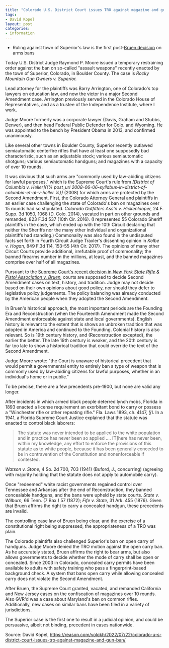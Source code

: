 ```yaml
---
title: "Colorado U.S. District Court issues TRO against magazine and gun ban"
tags:
- David Kopel
layout: post
categories:
- information
---
```


- Ruling against town of Superior's law is the first post-[Bruen decision](https://www.trigger-treat.com/20220623-nysrpa-v-bruen/) on arms bans

Today U.S. District Judge Raymond P. Moore issued a temporary restraining order against the ban on so-called "assault weapons" recently enacted by the town of Superior, Colorado, in Boulder County. The case is *Rocky Mountain Gun Owners v. Superior.*

Lead attorney for the plaintiffs was Barry Arrington, one of Colorado's top lawyers on education law, and now the victor in a major Second Amendment case. Arrington previously served in the Colorado House of Representatives, and as a trustee of the Independence Institute, where I work.

Judge Moore formerly was a corporate lawyer (Davis, Graham and Stubbs, Denver), and then head Federal Public Defender for Colo. and Wyoming. He was appointed to the bench by President Obama in 2013, and confirmed unanimously.

Like several other towns in Boulder County, Superior recently outlawed semiautomatic centerfire rifles that have at least one supposedly bad characteristic, such as an adjustable stock; various semiautomatic shotguns; various semiautomatic handguns; and magazines with a capacity of over 10 rounds.

It was obvious that such arms are "commonly used by law-abiding citizens for lawful purposes," which is the Supreme Court's rule from *[District of Columbia v. Heller]({% post_url 2008-06-06-syllabus-in-district-of-columbia-et-al-v-heller %})* (2008) for which arms are protected by the Second Amendment. First, the Colorado Attorney General and plaintiffs in an earlier case challenging the state of Colorado's ban on magazines over 15 rounds had so stipulated. *Colorado Outfitters Ass'n v. Hickenlooper,* 24 F. Supp. 3d 1050, 1068 (D. Colo. 2014), vacated in part on other grounds and remanded, 823 F.3d 537 (10th Cir. 2016). (I represented 55 Colorado Sheriff plaintiffs in the case, which ended up with the 10th Circuit declaring that neither the Sheriffs nor the many other individual and organizational plaintiffs had standing.) Commonality was also found in the undisputed facts set forth in Fourth Circuit Judge Traxler's dissenting opinion in *Kolbe v. Hogan,* 849 F.3d 114, 153-55 (4th Cir. 2017). The opinions of many other Circuit Courts provide additional, irrefutable proof of commonality; the banned firearms number in the millions, at least, and the banned magazines comprise over half of all magazines.

Pursuant to the [Supreme Court's recent decision in *New York State Rifle & Pistol Association v. Bruen*](https://www.trigger-treat.com/20220623-nysrpa-v-bruen/)*,* courts are supposed to decide Second Amendment cases on text, history, and tradition. Judge may not decide based on their own opinions about good policy, nor should they defer to legislative policy judgements. The policy balancing was already conducted by the American people when they adopted the Second Amendment.

In Bruen's historical approach, the most important periods are the Founding Era and Reconstruction (when the Fourteenth Amendment made the Second Amendment enforceable against state and local governments). English history is relevant to the extent that is shows an unbroken tradition that was adopted in America and continued to the Founding. Colonial history is also relevant. So is 19th century history, and (Reconstruction excepted), the earlier the better. The late 19th century is weaker, and the 20th century is far too late to show a historical tradition that could override the text of the Second Amendment.

Judge Moore wrote: "the Court is unaware of historical precedent that would permit a governmental entity to entirely ban a type of weapon that is commonly used by law-abiding citizens for lawful purposes, whether in an individual's home or in public."

To be precise, there are a few precedents pre-1900, but none are valid any longer.

After incidents in which armed black people deterred lynch mobs, Florida in 1893 enacted a license requirement an exorbitant bond to carry or possess a "Winchester rifle or other repeating rifle." Fla. Laws 1893, ch. 4147, §1. In a 1941, a Florida Supreme Court Justice explained that the statute was enacted to control black laborers:

> The statute was never intended to be applied to the white population and in practice has never been so applied .... \[T\]here has never been, within my knowledge, any effort to enforce the provisions of this statute as to white people, because it has been generally conceded to be in contravention of the Constitution and nonenforceable if contested.

*Watson v. Stone,* 4 So. 2d 700, 703 (1941) (Buford, J., concurring) (agreeing with majority holding that the statute does not apply to automobile carry).

Once "redeemed" white racist governments regained control over Tennessee and Arkansas after the end of Reconstruction, they banned concealable handguns, and the bans were upheld by state courts. *State v. Wilburn,* 66 Tenn. (7 Bax.) 57 (1872); *Fife v. State,* 31 Ark. 455 (1876). Given that Bruen affirms the right to carry a concealed handgun, these precedents are invalid.

The controlling case law of Bruen being clear, and the exercise of a constitutional right being suppressed, the appropriateness of a TRO was plain.

The Colorado plaintiffs also challenged Superior's ban on open carry of handguns. Judge Moore denied the TRO motion against the open carry ban. As he accurately stated, Bruen affirms the right to bear arms, but also allows governments to decide whether the mode of carry shall be open or concealed. Since 2003 in Colorado, concealed carry permits have been available to adults with safety training who pass a fingerprint-based background check. A system that bans open carry while allowing concealed carry does not violate the Second Amendment.

After Bruen, the Supreme Court granted, vacated, and remanded California and New Jersey cases on the confiscation of magazines over 10 rounds. Also GVR'd was a case about Maryland's ban on common rifles. Additionally, new cases on similar bans have been filed in a variety of jurisdictions.

The Superior case is the first one to result in a judicial opinion, and could be persuasive, albeit not binding, precedent in cases nationwide.

Source: David Kopel, https://reason.com/volokh/2022/07/22/colorado-u-s-district-court-issues-tro-against-magazine-and-gun-ban/
